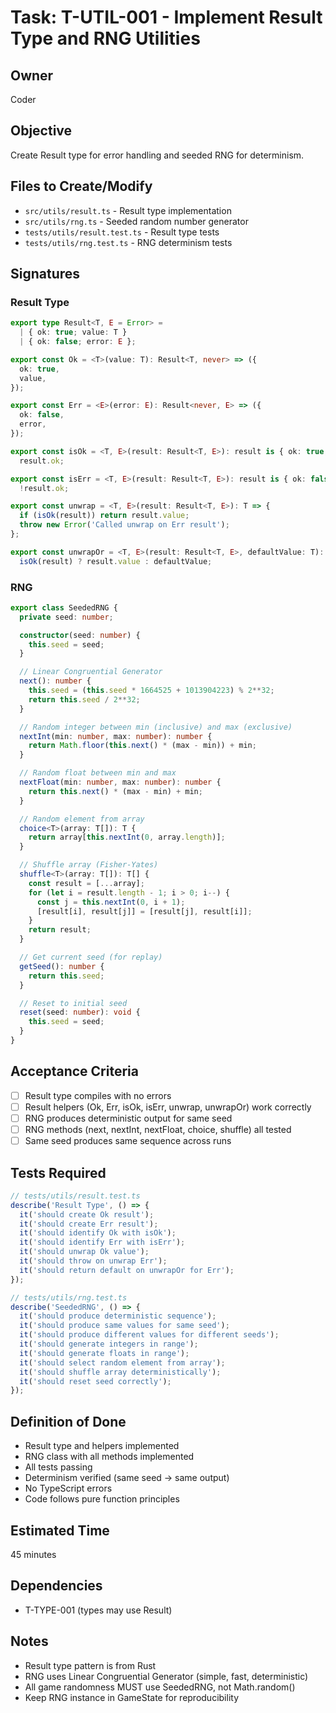 # Task: T-UTIL-001 - Implement Result Type and RNG Utilities

## Owner
Coder

## Objective
Create Result type for error handling and seeded RNG for determinism.

## Files to Create/Modify
- `src/utils/result.ts` - Result type implementation
- `src/utils/rng.ts` - Seeded random number generator
- `tests/utils/result.test.ts` - Result type tests
- `tests/utils/rng.test.ts` - RNG determinism tests

## Signatures

### Result Type
```typescript
export type Result<T, E = Error> =
  | { ok: true; value: T }
  | { ok: false; error: E };

export const Ok = <T>(value: T): Result<T, never> => ({
  ok: true,
  value,
});

export const Err = <E>(error: E): Result<never, E> => ({
  ok: false,
  error,
});

export const isOk = <T, E>(result: Result<T, E>): result is { ok: true; value: T } =>
  result.ok;

export const isErr = <T, E>(result: Result<T, E>): result is { ok: false; error: E } =>
  !result.ok;

export const unwrap = <T, E>(result: Result<T, E>): T => {
  if (isOk(result)) return result.value;
  throw new Error('Called unwrap on Err result');
};

export const unwrapOr = <T, E>(result: Result<T, E>, defaultValue: T): T =>
  isOk(result) ? result.value : defaultValue;
```

### RNG
```typescript
export class SeededRNG {
  private seed: number;

  constructor(seed: number) {
    this.seed = seed;
  }

  // Linear Congruential Generator
  next(): number {
    this.seed = (this.seed * 1664525 + 1013904223) % 2**32;
    return this.seed / 2**32;
  }

  // Random integer between min (inclusive) and max (exclusive)
  nextInt(min: number, max: number): number {
    return Math.floor(this.next() * (max - min)) + min;
  }

  // Random float between min and max
  nextFloat(min: number, max: number): number {
    return this.next() * (max - min) + min;
  }

  // Random element from array
  choice<T>(array: T[]): T {
    return array[this.nextInt(0, array.length)];
  }

  // Shuffle array (Fisher-Yates)
  shuffle<T>(array: T[]): T[] {
    const result = [...array];
    for (let i = result.length - 1; i > 0; i--) {
      const j = this.nextInt(0, i + 1);
      [result[i], result[j]] = [result[j], result[i]];
    }
    return result;
  }

  // Get current seed (for replay)
  getSeed(): number {
    return this.seed;
  }

  // Reset to initial seed
  reset(seed: number): void {
    this.seed = seed;
  }
}
```

## Acceptance Criteria
- [ ] Result type compiles with no errors
- [ ] Result helpers (Ok, Err, isOk, isErr, unwrap, unwrapOr) work correctly
- [ ] RNG produces deterministic output for same seed
- [ ] RNG methods (next, nextInt, nextFloat, choice, shuffle) all tested
- [ ] Same seed produces same sequence across runs

## Tests Required
```typescript
// tests/utils/result.test.ts
describe('Result Type', () => {
  it('should create Ok result');
  it('should create Err result');
  it('should identify Ok with isOk');
  it('should identify Err with isErr');
  it('should unwrap Ok value');
  it('should throw on unwrap Err');
  it('should return default on unwrapOr for Err');
});

// tests/utils/rng.test.ts
describe('SeededRNG', () => {
  it('should produce deterministic sequence');
  it('should produce same values for same seed');
  it('should produce different values for different seeds');
  it('should generate integers in range');
  it('should generate floats in range');
  it('should select random element from array');
  it('should shuffle array deterministically');
  it('should reset seed correctly');
});
```

## Definition of Done
- Result type and helpers implemented
- RNG class with all methods implemented
- All tests passing
- Determinism verified (same seed → same output)
- No TypeScript errors
- Code follows pure function principles

## Estimated Time
45 minutes

## Dependencies
- T-TYPE-001 (types may use Result)

## Notes
- Result type pattern is from Rust
- RNG uses Linear Congruential Generator (simple, fast, deterministic)
- All game randomness MUST use SeededRNG, not Math.random()
- Keep RNG instance in GameState for reproducibility
